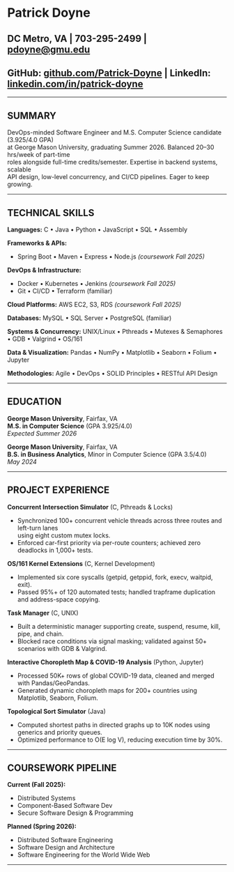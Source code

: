 # Patrick Doyne
## DC Metro, VA | 703-295-2499 | pdoyne@gmu.edu  
## GitHub: [github.com/Patrick-Doyne](https://github.com/Patrick-Doyne/) | LinkedIn: [linkedin.com/in/patrick-doyne](https://www.linkedin.com/in/patrick-doyne/)

---
  
## SUMMARY

DevOps-minded Software Engineer and M.S. Computer Science candidate (3.925/4.0 GPA)  
at George Mason University, graduating Summer 2026. Balanced 20–30 hrs/week of part-time  
roles alongside full-time credits/semester. Expertise in backend systems, scalable  
API design, low-level concurrency, and CI/CD pipelines. Eager to keep growing.

---

## TECHNICAL SKILLS

**Languages:** C • Java • Python • JavaScript • SQL • Assembly  

**Frameworks & APIs:**  
- Spring Boot • Maven • Express • Node.js _(coursework Fall 2025)_  

**DevOps & Infrastructure:**  
- Docker • Kubernetes • Jenkins _(coursework Fall 2025)_  
- Git • CI/CD • Terraform (familiar)  

**Cloud Platforms:** AWS EC2, S3, RDS _(coursework Fall 2025)_  

**Databases:** MySQL • SQL Server • PostgreSQL (familiar)  

**Systems & Concurrency:** UNIX/Linux • Pthreads • Mutexes & Semaphores • GDB • Valgrind • OS/161  

**Data & Visualization:** Pandas • NumPy • Matplotlib • Seaborn • Folium • Jupyter  

**Methodologies:** Agile • DevOps • SOLID Principles • RESTful API Design

---

## EDUCATION

**George Mason University**, Fairfax, VA  
**M.S. in Computer Science** (GPA 3.925/4.0)  
_Expected Summer 2026_  

**George Mason University**, Fairfax, VA  
**B.S. in Business Analytics**, Minor in Computer Science (GPA 3.5/4.0)  
_May 2024_

---

## PROJECT EXPERIENCE

**Concurrent Intersection Simulator** (C, Pthreads & Locks)  
- Synchronized 100+ concurrent vehicle threads across three routes and left-turn lanes  
  using eight custom mutex locks.  
- Enforced car-first priority via per-route counters; achieved zero deadlocks in 1,000+ tests.

**OS/161 Kernel Extensions** (C, Kernel Development)  
- Implemented six core syscalls (getpid, getppid, fork, execv, waitpid, exit).  
- Passed 95%+ of 120 automated tests; handled trapframe duplication and address-space copying.

**Task Manager** (C, UNIX)  
- Built a deterministic manager supporting create, suspend, resume, kill, pipe, and chain.  
- Blocked race conditions via signal masking; validated against 50+ scenarios with GDB & Valgrind.

**Interactive Choropleth Map & COVID-19 Analysis** (Python, Jupyter)  
- Processed 50K+ rows of global COVID-19 data, cleaned and merged with Pandas/GeoPandas.  
- Generated dynamic choropleth maps for 200+ countries using Matplotlib, Seaborn, Folium.

**Topological Sort Simulator** (Java)  
- Computed shortest paths in directed graphs up to 10K nodes using generics and priority queues.  
- Optimized performance to O(E log V), reducing execution time by 30%.

---

## COURSEWORK PIPELINE

**Current (Fall 2025):**  
- Distributed Systems 
- Component-Based Software Dev 
- Secure Software Design & Programming

**Planned (Spring 2026):**  
- Distributed Software Engineering  
- Software Design and Architecture  
- Software Engineering for the World Wide Web  

---
